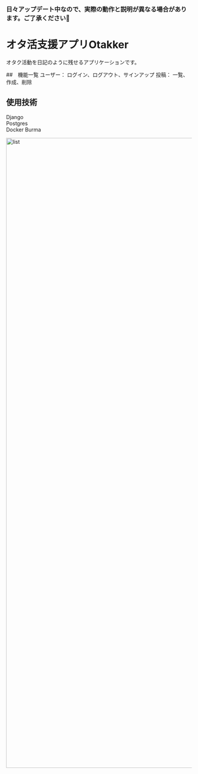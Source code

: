 ### 日々アップデート中なので、実際の動作と説明が異なる場合があります。ご了承ください🙇
# オタ活支援アプリOtakker
オタク活動を日記のように残せるアプリケーションです。

##　機能一覧
ユーザー：
ログイン、ログアウト、サインアップ
投稿：
一覧、作成、削除

## 使用技術
Django  
Postgres  
Docker
Burma 

<img width="1710" alt="list" src="https://github.com/niwatorinoko/Otakker/assets/128505477/b1216931-3b7a-40b1-a894-80c08114516e">
